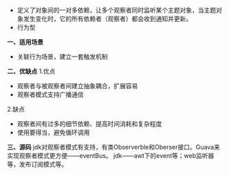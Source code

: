 - 定义了对象间的一对多依赖，让多个观察者同时监听某个主题对象，当主题对象发生变化时，它的所有依赖者（观察者）都会收到通知并更新。
- 行为型

**一、适用场景**
- 关联行为场景，建立一套触发机制

**二、优缺点**
1.优点
- 观察者与被观察者间建立抽象耦合，扩展容易
- 观察者模式支持广播通信

2.缺点
- 观察者间有过多的细节依赖、提高时间消耗和复杂程度
- 使用要得当，避免循环调用

**三、源码**
jdk对观察者模式有支持，有类Observerble和Oberser接口。Guava来实现观察者模式更方便——eventBus。
jdk——awt下的event等；web监听器等，发布订阅模式等。
